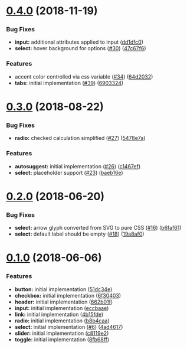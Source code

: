 <a name="0.4.0"></a>
# [0.4.0](https://github.com/arturmiz/vuent/compare/v0.3.0...v0.4.0) (2018-11-19)


### Bug Fixes

* **input:** additional attributes applied to input ([dd1dfc0](https://github.com/arturmiz/vuent/commit/dd1dfc0))
* **select:** hover background for options ([#30](https://github.com/arturmiz/vuent/issues/30)) ([47c67f6](https://github.com/arturmiz/vuent/commit/47c67f6))


### Features

* accent color controlled via css variable ([#34](https://github.com/arturmiz/vuent/issues/34)) ([64d2032](https://github.com/arturmiz/vuent/commit/64d2032))
* **tabs:** initial implementation ([#39](https://github.com/arturmiz/vuent/issues/39)) ([6903324](https://github.com/arturmiz/vuent/commit/6903324))



<a name="0.3.0"></a>
# [0.3.0](https://github.com/arturmiz/vuent/compare/v0.2.0...v0.3.0) (2018-08-22)


### Bug Fixes

* **radio:** checked calculation simplified ([#27](https://github.com/arturmiz/vuent/issues/27)) ([5478e7a](https://github.com/arturmiz/vuent/commit/5478e7a))


### Features

* **autosuggest:** initial implementation ([#26](https://github.com/arturmiz/vuent/issues/26)) ([c1467ef](https://github.com/arturmiz/vuent/commit/c1467ef))
* **select:** placeholder support ([#23](https://github.com/arturmiz/vuent/issues/23)) ([baeb16e](https://github.com/arturmiz/vuent/commit/baeb16e))



<a name="0.2.0"></a>
# [0.2.0](https://github.com/arturmiz/vuent/compare/v0.1.0...v0.2.0) (2018-06-20)


### Bug Fixes

* **select:** arrow glyph converted from SVG to pure CSS  ([#16](https://github.com/arturmiz/vuent/issues/16)) ([b6faf61](https://github.com/arturmiz/vuent/commit/b6faf61))
* **select:** default label should be empty ([#18](https://github.com/arturmiz/vuent/issues/18)) ([19a8af0](https://github.com/arturmiz/vuent/commit/19a8af0))



<a name="0.1.0"></a>
# [0.1.0](https://github.com/arturmiz/vuent/compare/51dc34e...v0.1.0) (2018-06-06)


### Features

* **button:** initial implementation ([51dc34e](https://github.com/arturmiz/vuent/commit/51dc34e))
* **checkbox:** initial implementation ([6f30403](https://github.com/arturmiz/vuent/commit/6f30403))
* **header:** initial implementation ([662b01f](https://github.com/arturmiz/vuent/commit/662b01f))
* **input:** initial implementation ([eccbaae](https://github.com/arturmiz/vuent/commit/eccbaae))
* **link:** initial implementation ([4b15fde](https://github.com/arturmiz/vuent/commit/4b15fde))
* **radio:** initial implementation ([b8b4caa](https://github.com/arturmiz/vuent/commit/b8b4caa))
* **select:** initial implementation ([#6](https://github.com/arturmiz/vuent/issues/6)) ([4ad4617](https://github.com/arturmiz/vuent/commit/4ad4617))
* **slider:** initial implementation ([c8119e2](https://github.com/arturmiz/vuent/commit/c8119e2))
* **toggle:** initial implementation ([8fb68ff](https://github.com/arturmiz/vuent/commit/8fb68ff))
